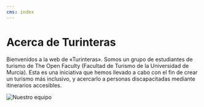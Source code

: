 ```yaml
---
cms: index
---
```

# Acerca de Turinteras

Bienvenidos a la web de «Turinteras». Somos un grupo de estudiantes de turismo de The Open Faculty (Facultad de Turismo de la Universidad de Murcia). Esta es una iniciativa que hemos llevado a cabo con el fin de crear un turismo más inclusivo, y acercarlo a personas discapacitadas mediante itinerarios accesibles.

![Nuestro equipo](/img/imagen_index.jfif)